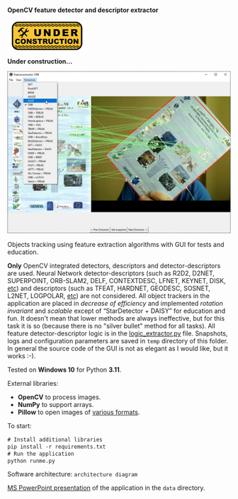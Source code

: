 #### OpenCV feature detector and descriptor extractor

![Under construction](../data/2019.09.25-under-construction-icon.png)

**Under construction...**

![Snapshot from application](./data/snapshot.jpg)

Objects tracking using feature extraction algorithms with GUI
for tests and education. 

**Only** OpenCV integrated detectors, descriptors and
detector-descriptors are used. Neural Network detector-descriptors (such as
R2D2, D2NET, SUPERPOINT, ORB-SLAM2, DELF, CONTEXTDESC, LFNET, KEYNET, DISK,
[etc](https://github.com/luigifreda/pyslam/blob/master/feature_types.py))
and descriptors (such as TFEAT, HARDNET, GEODESC, SOSNET, L2NET, LOGPOLAR,
[etc](https://github.com/luigifreda/pyslam/blob/master/feature_types.py))
are not considered.
All object trackers in the application are placed in *decrease of efficiency* and
implemented *rotation invariant* and *scalable* except of “StarDetector + DAISY”
for education and fun. It doesn't mean that lower methods are always ineffective,
but for this task it is so (because there is no "silver bullet" method for all tasks).
All feature detector-descriptor logic is in the
[logic_extractor.py](./extractor/logic_extractor.py) file.
Snapshots, logs and configuration parameters are saved in `temp` directory
of this folder.
In general the source code of the GUI is not as elegant as I would like, but it works :-).

Tested on **Windows 10** for Python **3.11**.

External libraries:
   * **OpenCV** to process images.
   * **NumPy** to support arrays.
   * **Pillow** to open images of [various formats](https://pillow.readthedocs.io/en/stable/handbook/image-file-formats.html).

To start:
```shell
# Install additional libraries
pip install -r requirements.txt
# Run the application
python runme.py
```

Software architecture:
`architecture diagram`

[MS PowerPoint presentation](./data/2023.07.25-presentation-opencv-descriptos.pptx)
of the application in the `data` directory.
